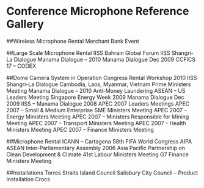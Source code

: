 Conference Microphone Reference Gallery
=======================================

##Wireless Microphone Rental
	Merchant Bank Event

##Large Scale Microphone Rental
	IISS Bahrain Global Forum
	IISS Shangri-La Dialogue
	Manama Dialogue – 2010
	Manama Dialogue Dec 2009
	CCFICS 17 – CODEX


##Dome Camera System in Operation
	Congress Rental Workshop 2010
	IISS Shangri-La Dialogue
	Cambodia, Laos, Myanmar, Vietnam Prime Ministers Meeting
	Manama Dialogue – 2010
	Anti-Money Laundering
	ASEAN – US Leaders Meeting
	Singapore Energy Week 2009
	Manama Dialogue Dec 2009
	IISS – Manama Dialogue 2008
	APEC 2007 Leaders Meetings
	APEC 2007 – Small &amp; Medium Enterprise SME Ministers Meeting
	APEC 2007 – Energy Ministers Meeting
	APEC 2007 – Ministers Responsible for Mining Meeting
	APEC 2007 – Transport Ministers Meeting
	APEC 2007 – Health Ministers Meeting
	APEC 2007 – Finance Ministers Meeting


##Microphone Rental
	ICANN – Cartagena
	58th FIFA World Congress
	AIPA ASEAN Inter-Parliamentary Assembly
	2006 Asia Pacific Partnership on Clean Development &amp; Climate
	41st Labour Ministers Meeting
	G7 Finance Ministers Meeting


##Installations
	Torres Straits Island Council
	Salisbury City Council – Product Installation
	Crocs